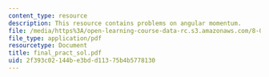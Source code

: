 ```yaml
---
content_type: resource
description: This resource contains problems on angular momentum.
file: /media/https%3A/open-learning-course-data-rc.s3.amazonaws.com/8-01x-physics-i-classical-mechanics-with-an-experimental-focus-fall-2002/2f393c02144be3bdd11375b4b5778130_final_pract_sol.pdf
file_type: application/pdf
resourcetype: Document
title: final_pract_sol.pdf
uid: 2f393c02-144b-e3bd-d113-75b4b5778130
---
```

